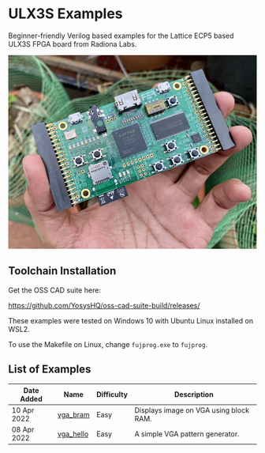 # ULX3S Examples

Beginner-friendly Verilog based examples for the Lattice ECP5 based 
ULX3S FPGA board from Radiona Labs.

![ULX3S](ulx3s.jpg)

## Toolchain Installation 

Get the OSS CAD suite here:

https://github.com/YosysHQ/oss-cad-suite-build/releases/

These examples were tested on Windows 10 with Ubuntu Linux installed on WSL2. 

To use the Makefile on Linux, change `fujprog.exe` to `fujprog`.

## List of Examples 

|Date Added | Name | Difficulty | Description |
|-----------| ---- | ---------- | ----------- |
|10 Apr 2022 | [vga_bram][2]| Easy | Displays image on VGA using block RAM.|
|08 Apr 2022 | [vga_hello][1]| Easy | A simple VGA pattern generator.|


[1]: https://github.com/mkvenkit/learn_fpga/tree/main/ulx3s/vga_hello
[2]: https://github.com/mkvenkit/learn_fpga/tree/main/ulx3s/vga_bram

